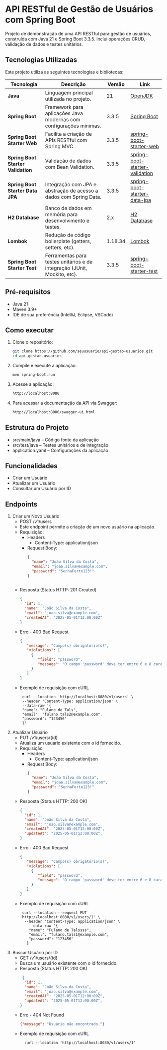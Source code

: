 # API RESTful de Gestão de Usuários com Spring Boot

Projeto de demonstração de uma API RESTful para gestão de usuários, construída com Java 21 e Spring Boot 3.3.5. Inclui operações CRUD, validação de dados e testes unitários.

## Tecnologias Utilizadas

Este projeto utiliza as seguintes tecnologias e bibliotecas:

| **Tecnologia**                     | **Descrição**                                                            | **Versão** | **Link**                                                                                                                           |
|------------------------------------|--------------------------------------------------------------------------|------------|------------------------------------------------------------------------------------------------------------------------------------|
| **Java**                           | Linguagem principal utilizada no projeto.                                | 21         | [OpenJDK](https://openjdk.org/projects/jdk/21/)                                                                                    |
| **Spring Boot**                    | Framework para aplicações Java modernas com configurações mínimas.       | 3.3.5      | [Spring Boot](https://spring.io/projects/spring-boot)                                                                              |
| **Spring Boot Starter Web**        | Facilita a criação de APIs RESTful com Spring MVC.                       | 3.3.5      | [spring-boot-starter-web](https://docs.spring.io/spring-boot/docs/current/reference/htmlsingle/#web)                               |
| **Spring Boot Starter Validation** | Validação de dados com Bean Validation.                                  | 3.3.5      | [spring-boot-starter-validation](https://docs.spring.io/spring-boot/docs/current/reference/htmlsingle/#io.validation)              |
| **Spring Boot Starter Data JPA**   | Integração com JPA e abstração de acesso a dados com Spring Data.        | 3.3.5      | [spring-boot-starter-data-jpa](https://docs.spring.io/spring-boot/docs/current/reference/htmlsingle/#data.sql.jpa-and-spring-data) |
| **H2 Database**                    | Banco de dados em memória para desenvolvimento e testes.                 | 2.x        | [H2 Database](https://www.h2database.com/)                                                                                         |
| **Lombok**                         | Redução de código boilerplate (getters, setters, etc).                   | 1.18.34    | [Lombok](https://projectlombok.org/)                                                                                               |
| **Spring Boot Starter Test**       | Ferramentas para testes unitários e de integração (JUnit, Mockito, etc). | 3.3.5      | [spring-boot-starter-test](https://docs.spring.io/spring-boot/docs/current/reference/htmlsingle/#features.testing)                 |

## Pré-requisitos

- Java 21
- Maven 3.9+
- IDE de sua preferência (IntelliJ, Eclipse, VSCode)

## Como executar

1. Clone o repositório:
   ```bash
   git clone https://github.com/seuusuario/api-gestao-usuarios.git
   cd api-gestao-usuarios
2. Compile e execute a aplicação:
   ```bash
   mvn spring-boot:run
3. Acesse a aplicação:
   ```bash
   http://localhost:8080
4. Para acessar a documentação da API via Swagger: 
   ```bash
   http://localhost:8080/swagger-ui.html
   
## Estrutura do Projeto
- src/main/java – Código fonte da aplicação
- src/test/java – Testes unitários e de integração
- application.yaml – Configurações da aplicação

## Funcionalidades
- Criar um Usuário
- Atualizar um Usuário
- Consultar um Usuário por ID

## Endpoints
1. Criar um Novo Usuário
   - POST /v1/users 
   - Este endpoint permite a criação de um novo usuário na aplicação.
   - Requisição:
      - Headers 
        - Content-Type: application/json
      - Request Body:
        ``` json
        {
          "name": "João Silva da Costa",
          "email": "joao.silva@example.com",
          "password": "SenhaForte123!"
        }
          
   - Resposta (Status HTTP: 201 Created)
     ``` json 
     {
       "id": 1,
       "name": "João Silva da Costa",
       "email": "joao.silva@example.com",
       "createdAt": "2025-05-01T12:00:00Z"
     }
   - Erro - 400 Bad Request
       ````json
       {
          "message": "Campo(s) obrigatório(s)",
          "violations": [
            {
               "field": "password",
               "message": "O campo 'password' deve ter entre 6 e 8 caracteres."
            }
          ]
       }
   - Exemplo de requisição com cURL
       ```
        curl --location 'http://localhost:8080/v1/users' \
        --header 'Content-Type: application/json' \
        --data-raw '{
        "name": "Fulano de Tals",
        "email": "fulano.tals2@example.com",
        "password": "123456"
        }'
       ```
2. Atualizar Usuário
   - PUT /v1/users/{id}
   - Atualiza um usuário existente com o id fornecido.
   - Requisição
       - Headers
           - Content-Type: application/json
       - Request Body:
         ``` json
         {
           "name": "João Silva da Costa",
           "email": "joao.silva@example.com",
           "password": "SenhaForte123!"
         }

   - Resposta (Status HTTP: 200 OK)
     ``` json 
     {
       "id": 1,
       "name": "João Silva da Costa",
       "email": "joao.silva@example.com",
       "createdAt": "2025-05-01T12:00:00Z",
       "updateAt": "2025-05-01T12:00:00Z",
     }
   - Erro - 400 Bad Request
       ````json
       {
          "message": "Campo(s) obrigatório(s)",
          "violations": [
            {
               "field": "password",
               "message": "O campo 'password' deve ter entre 6 e 8 caracteres."
            }
          ]
       }
   - Exemplo de requisição com cURL
       ```
        curl --location --request PUT 'http://localhost:8080/v1/users/1' \
         --header 'Content-Type: application/json' \
           --data-raw '{
           "name": "Fulano de Talssss",
           "email": "fulano.tals1@example.com",
           "password": "123456"
          }'
       ```
3.  Buscar Usuário por ID
    - GET /v1/users/{id}
    - Busca um usuário existente com o id fornecido.
    - Resposta (Status HTTP: 200 OK)
         ``` json 
          {
           "id": 1,
           "name": "João Silva da Costa",
           "email": "joao.silva@example.com",
           "createdAt": "2025-05-01T12:00:00Z",
           "updateAt": "2025-05-01T12:00:00Z",
         }
      
    - Erro - 404 Not Found
         ````json
         {"message": "Usuário não encontrado."}

    - Exemplo de requisição com cURL
         ```
           curl --location 'http://localhost:8080/v1/users/1'
         ```
